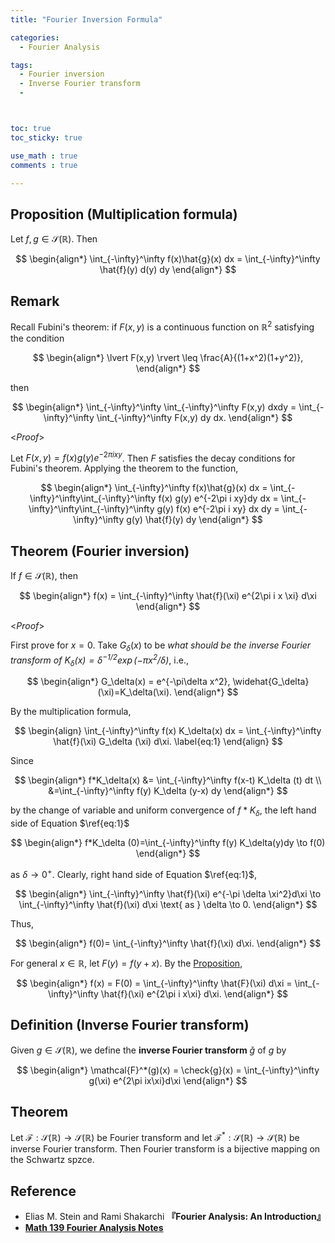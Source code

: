 ```yaml
---
title: "Fourier Inversion Formula"

categories:
  - Fourier Analysis

tags:
  - Fourier inversion 
  - Inverse Fourier transform
  - 



toc: true
toc_sticky: true

use_math : true
comments : true

---
```


## Proposition (Multiplication formula) 

Let $f,g\in\mathcal{S}(\mathbb{R})$. Then

$$
\begin{align*}
\int_{-\infty}^\infty f(x)\hat{g}(x) dx = \int_{-\infty}^\infty \hat{f}(y) d(y) dy
\end{align*}
$$

## Remark
Recall Fubini's theorem: if $F(x,y)$ is a continuous function on $\mathbb{R}^2$ satisfying the condition

$$
\begin{align*}
\lvert F(x,y) \rvert \leq \frac{A}{(1+x^2)(1+y^2)},
\end{align*}
$$

then 

$$
\begin{align*}
\int_{-\infty}^\infty \int_{-\infty}^\infty F(x,y) dxdy = \int_{-\infty}^\infty \int_{-\infty}^\infty F(x,y) dy dx.
\end{align*}
$$

<*Proof*>

Let $F(x,y)= f(x)g(y)e^{-2\pi i xy}$. Then $F$ satisfies the decay conditions for Fubini's theorem. Applying the theorem to the function, 

$$
\begin{align*}
\int_{-\infty}^\infty f(x)\hat{g}(x) dx = \int_{-\infty}^\infty\int_{-\infty}^\infty f(x) g(y) e^{-2\pi i xy}dy dx = \int_{-\infty}^\infty\int_{-\infty}^\infty g(y) f(x) e^{-2\pi i xy} dx dy = \int_{-\infty}^\infty g(y) \hat{f}(y) dy
\end{align*}
$$

$$\tag*{$\square$}$$

## Theorem (Fourier inversion)

If $f\in\mathcal{S}(\mathbb{R})$, then 

$$
\begin{align*}
f(x) = \int_{-\infty}^\infty \hat{f}(\xi) e^{2\pi i x \xi} d\xi
\end{align*}
$$

<*Proof*>

First prove for $x=0$. Take $G_\delta(x)$ to be *what should be the inverse Fourier transform of $K_\delta(x)=\delta^{-1/2} \exp(-\pi x^2/\delta)$*, i.e.,

$$
\begin{align*}
G_\delta(x) = e^{-\pi\delta x^2}, \widehat{G_\delta}(\xi)=K_\delta(\xi).
\end{align*}
$$

By the multiplication formula,

$$
\begin{align}
\int_{-\infty}^\infty f(x) K_\delta(x) dx = \int_{-\infty}^\infty \hat{f}(\xi) G_\delta (\xi) d\xi.
\label{eq:1}
\end{align}
$$

Since 

$$
\begin{align*}
f*K_\delta(x) &= \int_{-\infty}^\infty f(x-t) K_\delta (t) dt \\
&=\int_{-\infty}^\infty f(y) K_\delta (y-x) dy
\end{align*}
$$

by the change of variable and uniform convergence of $f*K_\delta$,  the left hand side of Equation $\ref{eq:1}$

$$
\begin{align*}
f*K_\delta (0)=\int_{-\infty}^\infty f(y) K_\delta(y)dy \to f(0)
\end{align*}
$$

as $\delta \to 0^+$. Clearly, right hand side of Equation $\ref{eq:1}$,

$$
\begin{align*}
\int_{-\infty}^\infty \hat{f}(\xi) e^{-\pi \delta \xi^2}d\xi \to \int_{-\infty}^\infty \hat{f}(\xi) d\xi \text{ as } \delta \to 0.
\end{align*}
$$

Thus,

$$
\begin{align*}
f(0)= \int_{-\infty}^\infty \hat{f}(\xi) d\xi.
\end{align*}
$$

For general $x\in\mathbb{R}$, let $F(y) = f(y+x)$. By the [Proposition](https://seanie12.github.io/blog/fourier%20analysis/fourier-transform-1/#proposition), 

$$
\begin{align*}
f(x) = F(0) = \int_{-\infty}^\infty \hat{F}(\xi) d\xi = \int_{-\infty}^\infty \hat{f}(\xi) e^{2\pi i x\xi} d\xi.
\end{align*}
$$

$$\tag*{$\square$}$$

## Definition (Inverse Fourier transform)
Given $g\in\mathcal{S}(\mathbb{R})$, we define the **inverse Fourier transform**   $\check{g}$ of $g$ by

$$
\begin{align*}
\mathcal{F}^*(g)(x) = \check{g}(x) = \int_{-\infty}^\infty g(\xi) e^{2\pi ix\xi}d\xi
\end{align*}
$$

## Theorem 
Let $\mathcal{F}: \mathcal{S}(\mathbb{R}) \to\mathcal{S}(\mathbb{R})$ be Fourier transform and let $\mathcal{F}^*: \mathcal{S}(\mathbb{R}) \to\mathcal{S}(\mathbb{R})$ be inverse Fourier transform. Then Fourier transform is a bijective mapping on the Schwartz spzce.

## Reference
- Elias M. Stein and  Rami Shakarchi **『**Fourier Analysis: An Introduction**』**
- **[Math 139 Fourier Analysis Notes](https://drive.google.com/file/d/1f1pp1QkF0BqqLELBrKyk69X0ofd3SjdR/view?usp=sharing)**
